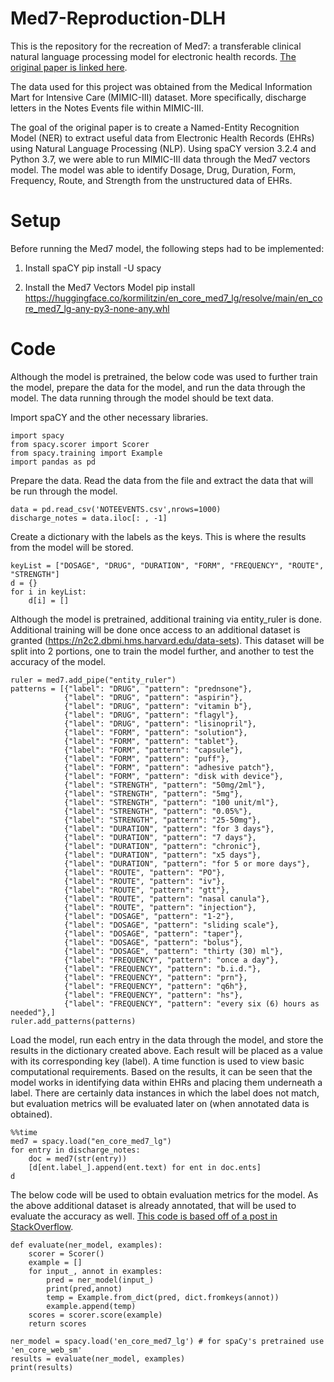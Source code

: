 # Med7-Reproduction-DLH
This is the repository for the recreation of  Med7: a transferable clinical natural language processing model for electronic health records. [The original paper is linked here](https://www.sciencedirect.com/science/article/pii/S0933365721000798).

The data used for this project was obtained from the Medical Information Mart for Intensive Care (MIMIC-III) dataset. More specifically, discharge letters in the Notes Events file within MIMIC-III.

The goal of the original paper is to create a Named-Entity Recognition Model (NER) to extract useful data from Electronic Health Records (EHRs) using Natural Language Processing (NLP). Using spaCY version 3.2.4 and Python 3.7, we were able to run MIMIC-III data through the Med7 vectors model. The model was able to identify Dosage, Drug, Duration, Form, Frequency, Route, and Strength from the unstructured data of EHRs.

# Setup
Before running the Med7 model, the following steps had to be implemented:

1. Install spaCY
pip install -U spacy

2. Install the Med7 Vectors Model
pip install https://huggingface.co/kormilitzin/en_core_med7_lg/resolve/main/en_core_med7_lg-any-py3-none-any.whl

# Code
Although the model is pretrained, the below code was used to further train the model, prepare the data for the model, and run the data through the model. The data running through the model should be text data. 

Import spaCY and the other necessary libraries.
```
import spacy
from spacy.scorer import Scorer
from spacy.training import Example
import pandas as pd
```

Prepare the data. Read the data from the file and extract the data that will be run through the model.
```
data = pd.read_csv('NOTEEVENTS.csv',nrows=1000)
discharge_notes = data.iloc[: , -1]
```

Create a dictionary with the labels as the keys. This is where the results from the model will be stored.
```
keyList = ["DOSAGE", "DRUG", "DURATION", "FORM", "FREQUENCY", "ROUTE", "STRENGTH"]
d = {}
for i in keyList:
    d[i] = []
```

Although the model is pretrained, additional training via entity_ruler is done. Additional training will be done once access to an additional dataset is granted (https://n2c2.dbmi.hms.harvard.edu/data-sets). This dataset will be split into 2 portions, one to train the model further, and another to test the accuracy of the model.
```
ruler = med7.add_pipe("entity_ruler")
patterns = [{"label": "DRUG", "pattern": "prednsone"},
            {"label": "DRUG", "pattern": "aspirin"},
            {"label": "DRUG", "pattern": "vitamin b"},
            {"label": "DRUG", "pattern": "flagyl"},
            {"label": "DRUG", "pattern": "lisinopril"},
            {"label": "FORM", "pattern": "solution"},
            {"label": "FORM", "pattern": "tablet"},
            {"label": "FORM", "pattern": "capsule"},
            {"label": "FORM", "pattern": "puff"},
            {"label": "FORM", "pattern": "adhesive patch"},
            {"label": "FORM", "pattern": "disk with device"},
            {"label": "STRENGTH", "pattern": "50mg/2ml"},
            {"label": "STRENGTH", "pattern": "5mg"},
            {"label": "STRENGTH", "pattern": "100 unit/ml"},
            {"label": "STRENGTH", "pattern": "0.05%"},
            {"label": "STRENGTH", "pattern": "25-50mg"},
            {"label": "DURATION", "pattern": "for 3 days"},
            {"label": "DURATION", "pattern": "7 days"},
            {"label": "DURATION", "pattern": "chronic"},
            {"label": "DURATION", "pattern": "x5 days"},
            {"label": "DURATION", "pattern": "for 5 or more days"},
            {"label": "ROUTE", "pattern": "PO"}, 
            {"label": "ROUTE", "pattern": "iv"},
            {"label": "ROUTE", "pattern": "gtt"},
            {"label": "ROUTE", "pattern": "nasal canula"},
            {"label": "ROUTE", "pattern": "injection"},
            {"label": "DOSAGE", "pattern": "1-2"},
            {"label": "DOSAGE", "pattern": "sliding scale"},
            {"label": "DOSAGE", "pattern": "taper"},
            {"label": "DOSAGE", "pattern": "bolus"},
            {"label": "DOSAGE", "pattern": "thirty (30) ml"},
            {"label": "FREQUENCY", "pattern": "once a day"},
            {"label": "FREQUENCY", "pattern": "b.i.d."},
            {"label": "FREQUENCY", "pattern": "prn"},
            {"label": "FREQUENCY", "pattern": "q6h"},
            {"label": "FREQUENCY", "pattern": "hs"},
            {"label": "FREQUENCY", "pattern": "every six (6) hours as needed"},]
ruler.add_patterns(patterns)
```

Load the model, run each entry in the data through the model, and store the results in the dictionary created above. Each result will be placed as a value with its corresponding key (label). A time function is used to view basic computational requirements. Based on the results, it can be seen that the model works in identifying data within EHRs and placing them underneath a label. There are certainly data instances in which the label does not match, but evaluation metrics will be evaluated later on (when annotated data is obtained).
```
%%time
med7 = spacy.load("en_core_med7_lg")
for entry in discharge_notes:
    doc = med7(str(entry))
    [d[ent.label_].append(ent.text) for ent in doc.ents]
d
```

The below code will be used to obtain evaluation metrics for the model. As the above additional dataset is already annotated, that will be used to evaluate the accuracy as well. [This code is based off of a post in StackOverflow](https://stackoverflow.com/questions/44827930/evaluation-in-a-spacy-ner-model).
```
def evaluate(ner_model, examples):
    scorer = Scorer()
    example = []
    for input_, annot in examples:
        pred = ner_model(input_)
        print(pred,annot)
        temp = Example.from_dict(pred, dict.fromkeys(annot))
        example.append(temp)
    scores = scorer.score(example)
    return scores

ner_model = spacy.load('en_core_med7_lg') # for spaCy's pretrained use 'en_core_web_sm'
results = evaluate(ner_model, examples)
print(results)
```
